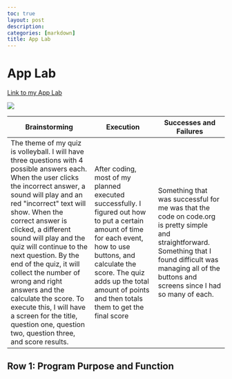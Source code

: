 ```yaml
---
toc: true
layout: post
description: 
categories: [markdown]
title: App Lab
---
```

# App Lab 

[Link to my App Lab](https://studio.code.org/projects/applab/BMtNuuj5O8jWsgDI7szzvBRZWwlE2r3pL0gQ33R6pmg)

![]({{site.baseurl}}/images/vollyquiz.PNG)

|Brainstorming|Execution|Successes and Failures|
|-|-|-|
| The theme of my quiz is volleyball. I will have three questions with 4 possible answers each. When the user clicks the incorrect answer, a sound will play and an red "incorrect" text will show. When the correct answer is clicked, a different sound will play and the quiz will continue to the next question. By the end  of the quiz, it will collect the number of wrong and right answers and the calculate the score. To execute this, I will have a screen for the title, question one, question two, question three, and score results.| After coding, most of my planned executed successfully. I figured out how to put a certain amount of time for each event, how to use buttons, and calculate the score. The quiz adds up the total amount of points and then totals them to get the final score| Something that was successful for me was that the code on code.org is pretty simple and straightforward. Something that I found difficult was managing all of the buttons and screens since I had so many of each.|

## Row 1: Program Purpose and Function

